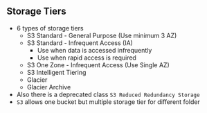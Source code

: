 ## Storage Tiers

- 6 types of storage tiers
  - S3 Standard - General Purpose (Use minimum 3 AZ)
  - S3 Standard - Infrequent Access (IA)
     - Use when data is accessed infrequently
     - Use when rapid access is required
  - S3 One Zone - Infrequent Access (Use Single AZ)
  - S3 Intelligent Tiering
  - Glacier
  - Glacier Archive
- Also there is a deprecated class `S3 Reduced Redundancy Storage`
- `S3` allows one bucket but multiple storage tier for different folder
